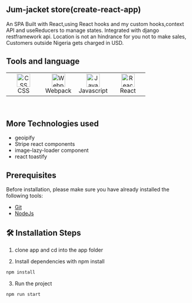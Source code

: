 ## Jum-jacket store(create-react-app)

An SPA Built with React,using React hooks and my custom hooks,context API and useReducers to manage states. Integrated with django restframework api.
Location is not an hindrance for you not to make sales, Customers outside Nigeria gets charged in USD.


## Tools and language

<table>
	 <tbody>
  <tr> 
   
   <td align="Center" width="25%">
        <a href="https://developer.mozilla.org/en-US/docs/Web/CSS" target="_blank" rel="noreferrer"><img src="https://cdn.svgporn.com/logos/css-3.svg" width="36" height="36" alt="CSS" /></a>
	<br>CSS
    </td> 
 <td align="Center" width="25%"> 
    <a href="https://webpack.js.org/" target="_blank" rel="noreferrer"><img src="https://img.icons8.com/color/48/000000/webpack.png" width="36" height="36" alt="Webpack" /></a>
    <br>Webpack
    </td>  
  <td align="Center" width="25%">
	  <a href="https://developer.mozilla.org/en-US/docs/Web/JavaScript" target="_blank" rel="noreferrer"><img src="https://img.icons8.com/color/48/000000/javascript--v1.png" width="36" height="36" alt="Javascript" /></a>
	<br>Javascript
    </td>   
      <td align="Center" width="25%">
	  <a href="https://reactjs.org/" target="_blank" rel="noreferrer"><img src="https://img.icons8.com/color/48/000000/react-native.png" width="36" height="36" alt="React" /></a>
	<br>React
    </td>  
	  </tr>
</tbody>
  </table>
	
<br>

## More Technologies used
- geoipify
- Stripe react components
- image-lazy-loader component
- react toastify

## Prerequisites

Before installation, please make sure you have already installed the following tools:

- [Git](https://git-scm.com/downloads)
- [NodeJs](https://nodejs.org/en/download/)

## 🛠️ Installation Steps

1. clone app and cd into the app folder

2. Install dependencies with npm install

```bash
npm install
```

3. Run the project

```bash
npm run start
```
